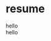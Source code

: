 # resume




[layout]: # (This may be the most platform independent comment)


<div class="col-6">
hello
</div>
<div class="col-6">
hello
</div>
